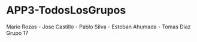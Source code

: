 # APP3-TodosLosGrupos
Mario Rozas - Jose Castillo - Pablo Silva - Esteban Ahumada - Tomas Diaz
Grupo 17
